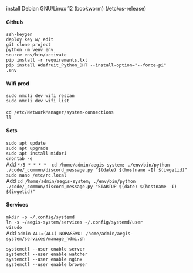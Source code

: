 install Debian GNU/Linux 12 (bookworm)  (/etc/os-release)

#### Github

`ssh-keygen`<br>
`deploy key w/ edit`<br>
`git clone project`<br>
`python -m venv env`<br>
`source env/bin/activate`<br>
`pip install -r requirements.txt`<br>
`pip install Adafruit_Python_DHT --install-option="--force-pi"`<br>
`.env`<br>

#### Wifi prod
`sudo nmcli dev wifi rescan`<br>
`sudo nmcli dev wifi list`<br>
<br>
`cd /etc/NetworkManager/system-connections`<br>
`ll`

#### Sets
`sudo apt update`<br>
`sudo apt upgrade`<br>
`sudo apt install midori`<br>
`crontab -e`<br>
Add `*/5 * * * *  cd /home/admin/aegis-system; ./env/bin/python ./code/_common/discord_message.py "$(date) $(hostname -I) $(iwgetid)"`<br>
`sudo nano /etc/rc.local`<br>
Add `cd /home/admin/aegis-system; ./env/bin/python ./code/_common/discord_message.py "STARTUP $(date) $(hostname -I) $(iwgetid)"`<br>


#### Services
`mkdir -p ~/.config/systemd`<br>
`ln -s ~/aegis-system/services ~/.config/systemd/user`<br>
`visudo`<br>
Add `admin ALL=(ALL) NOPASSWD: /home/admin/aegis-system/services/manage_hdmi.sh`<br>

`systemctl --user enable server`<br>
`systemctl --user enable watcher`<br>
`systemctl --user enable nginx`<br>
`systemctl --user enable browser`<br>
